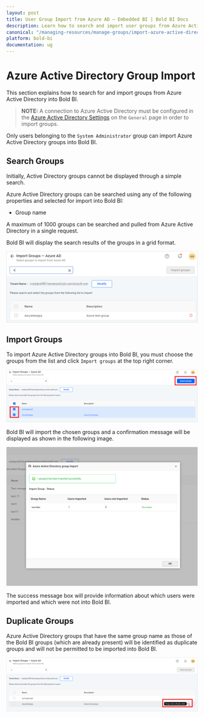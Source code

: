 ```yaml
---
layout: post
title: User Group Import from Azure AD – Embedded BI | Bold BI Docs
description: Learn how to search and import user groups from Azure Active Directory into Bold BI Embedded. Only System Administrators can import Azure Active Directory groups.
canonical: "/managing-resources/manage-groups/import-azure-active-directory-groups/"
platform: bold-bi
documentation: ug
---
```


# Azure Active Directory Group Import

This section explains how to search for and import groups from Azure Active Directory into Bold BI.

> **NOTE:**  A connection to Azure Active Directory must be configured in the [Azure Active Directory Settings](/site-administration/user-directory-settings/azure-active-directory/) on the `General` page in order to import groups.

Only users belonging to the `System Administrator` group can import Azure Active Directory groups into Bold BI.

## Search Groups

Initially, Active Directory groups cannot be displayed through a simple search.

Azure Active Directory groups can be searched using any of the following properties and selected for import into Bold BI:

* Group name

A maximum of 1000 groups can be searched and pulled from Azure Active Directory in a single request.

Bold BI will display the search results of the groups in a grid format.

![Import groups from Azure Active Directory Server](/static/assets/managing-resources/manage-groups/images/Searched-azure-groups-list.png)

## Import Groups

To import Azure Active Directory groups into Bold BI, you must choose the groups from the list and click `Import groups` at the top right corner.

![Import Groups from Azure Active Directory](/static/assets/managing-resources/manage-groups/images/import-groups-from-azure-active-directory.png)

Bold BI will import the chosen groups and a confirmation message will be displayed as shown in the following image.

![Success message after imported the Azure Active Directory groups](/static/assets/managing-resources/manage-groups/images/Azure-Active-Directory-group-import-success-window.png#width=70%)

The success message box will provide information about which users were imported and which were not into Bold BI.

## Duplicate Groups

Azure Active Directory groups that have the same group name as those of the Bold BI groups (which are already present) will be identified as duplicate groups and will not be permitted to be imported into Bold BI.

![Duplicated Azure Active Directory Groups](/static/assets/managing-resources/manage-groups/images/Azure-Active-Directory-Duplicate-group.png)